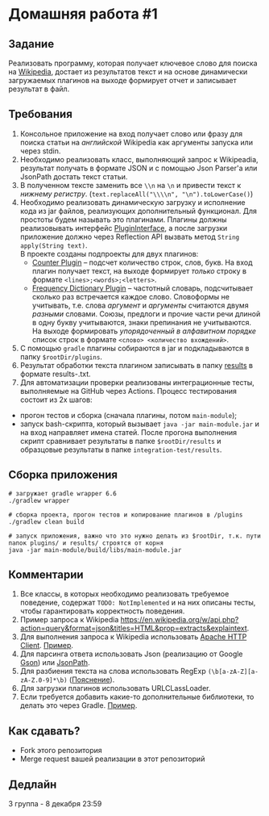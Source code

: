 # Домашняя работа #1

## Задание
Реализовать программу, которая получает ключевое слово для поиска на [Wikipedia](https://wikipedia.org),
достает из результатов текст и на основе динамически загружаемых плагинов на выходе формирует отчет и записывает результат в файл.

## Требования
1. Консольное приложение на вход получает слово или фразу для поиска статьи на _английской_ Wikipedia как аргументы запуска или через stdin.
1. Необходимо реализовать класс, выполняющий запрос к Wikipeadia, результат получать в формате JSON и с помощью Json Parser'а или JsonPath достать текст статьи.
1. В полученном тексте заменить все `\\n` на `\n` и привести текст к _нижнему регистру_. (`text.replaceAll("\\\\n", "\n").toLowerCase()`) 
1. Необходимо реализовать динамическую загрузку и исполнение кода из jar файлов, реализующих дополнительный функционал.
Для простоты будем называть это плагинами. Плагины должны реализовывать интерфейс [PluginInterface](/plugin-interface/src/main/java/ru/digitalhabbits/homework1/plugin/PluginInterface.java),
а после загрузки приложение должно через Reflection API вызвать метод `String apply(String text)`.  
В проекте созданы подпроекты для двух плагинов:
    - [Counter Plugin](/counter-plugin) – подсчет количество строк, слов, букв. На вход плагин получает текст,
на выходе формирует _только_ строку в формате `<lines>;<words>;<letters>`.
    - [Frequency Dictionary Plugin](/frequency-dictionary-plugin) – частотный словарь, подсчитывает сколько раз встречается каждое слово.
Словоформы не учитывать, т.е. слова _аргумент_ и _аргументы_ считаются двумя _разными_ словами. Союзы, предлоги и прочие части речи длиной в одну букву учитываются,
знаки препинания не учитываются. На выходе формировать _упорядоченный в алфавитном порядке_ список строк в формате `<слово> <количество вхождений>`.
1. С помощью `gradle` плагины собираются в jar и подкладываются в папку `$rootDir/plugins`.
1. Результат обработки текста плагином записывать в папку [results](/results) в формате results-<plugin-name>.txt.
1. Для автоматизации проверки реализованы интеграционные тесты, выполняемые на GitHub через Actions. Процесс тестирования состоит из 2х шагов:
- прогон тестов и сборка (сначала плагины, потом `main-module`);
- запуск bash-скрипта, который вызывает `java -jar main-module.jar` и на вход направляет имена статей. После прогона выполнения скрипт сравнивает
результаты в папке `$rootDir/results` и образцовые результаты в папке `integration-test/results`.

## Сборка приложения 
```shell script
# загружает gradle wrapper 6.6
./gradlew wrapper

# сборка проекта, прогон тестов и копирование плагинов в /plugins
./gradlew clean build 

# запуск приложения, важно что это нужно делать из $rootDir, т.к. пути папок plugins/ и results/ строятся от корня
java -jar main-module/build/libs/main-module.jar  
```

##  Комментарии
1. Все классы, в которых необходимо реализовать требуемое поведение, содержат `TODO: NotImplemented` и на них описаны тесты,
чтобы гарантировать корректность поведения.
1. Пример запроса к Wikipedia https://en.wikipedia.org/w/api.php?action=query&format=json&titles=HTML&prop=extracts&explaintext.
1. Для выполнения запроса к Wikipedia использовать [Apache HTTP Client](https://hc.apache.org/httpcomponents-client-ga/tutorial/html/index.html).
[Пример](https://mkyong.com/java/apache-httpclient-examples/).
1. Для парсинга ответа использовать Json (реализацию от Google [Gson](https://github.com/google/gson)) или [JsonPath](https://github.com/json-path/JsonPath).
1. Для разбиения текста на слова использовать RegExp `(\b[a-zA-Z][a-zA-Z.0-9]*\b)` ([Пояснение](https://regexper.com/#%28%5Cb%5Ba-zA-Z%5D%5Ba-zA-Z.0-9%5D*%5Cb%29)).
1. Для загрузки плагинов использовать URLCLassLoader.
1. Если требуется добавить какие-то дополнительные библиотеки, то делать это через Gradle. [Пример](https://docs.gradle.org/current/userguide/dependency_management_for_java_projects.html).

##  Как сдавать?
* Fork этого репозитория
* Merge request вашей реализации в этот репозиторий

## Дедлайн
3 группа - 8 декабря 23:59
